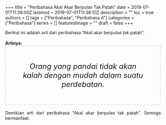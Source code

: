 +++
title = "Peribahasa Akal Akar Berpulas Tak Patah"
date = 2019-07-01T11:38:00Z
lastmod = 2019-07-01T11:38:51Z
description = ""
toc = true
authors = []
tags = ["Peribahasa", "Peribahasa A"]
categories = ["Peribahasa"]
series = []
featuredImage = ""
draft = false
+++

<div dir="ltr" style="text-align: left;" trbidi="on"><div style="text-align: justify;">Berikut ini adalah arti dari peribahasa “Akal akar berpulas tak patah”.</div><br /><div style="text-align: justify;"><b>Artinya:</b></div><div style="border: 2px dashed #ddd; font-size: 24px; height: auto; margin: 0 auto; padding: 50px; text-align: center; width: auto;"><i>Orang yang pandai tidak akan kalah dengan mudah dalam suatu perdebatan.</i></div><div style="text-align: justify;"><br /></div><div style="text-align: justify;">Demikian arti dari peribahasa "Akal akar berpulas tak patah". Semoga bermanfaat.</div></div>
